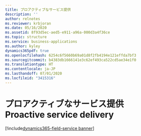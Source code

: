 ```yaml
---
title: プロアクティブなサービス提供
description: ''
author: relnotes
ms.reviewer: krbjoran
ms.date: 05/16/2020
ms.assetid: 8f93d5ec-aed5-e911-a96a-000d3a4f36ce
ms.topic: structure
ms.service: business-applications
ms.author: kyley
dynamics365pdf: true
ms.openlocfilehash: 6254c6f5660b69a01d8f2fb4194e121effda7bf3
ms.sourcegitcommit: b4383db1666141e3c62ef493ca522cd5ae34e1f0
ms.translationtype: HT
ms.contentlocale: ja-JP
ms.lasthandoff: 07/01/2020
ms.locfileid: "3415316"
---
```

# <a name="proactive-service-delivery"></a><span data-ttu-id="fe9a4-102">プロアクティブなサービス提供</span><span class="sxs-lookup"><span data-stu-id="fe9a4-102">Proactive service delivery</span></span>

[!include[dynamics365-field-service banner](../includes/dynamics365-field-service.md)]

<!--structure start-->

<!--structure end-->




